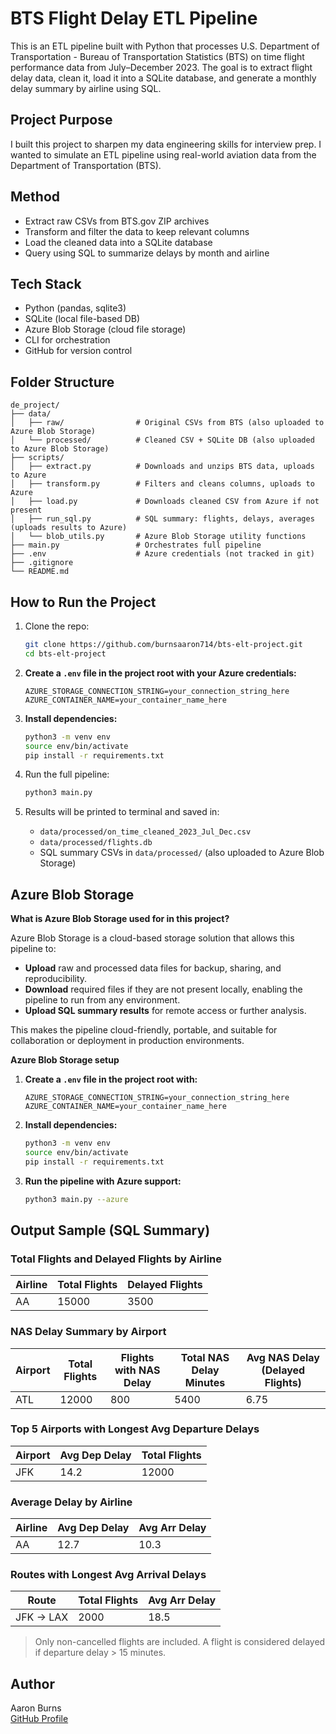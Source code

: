 # BTS Flight Delay ETL Pipeline

This is an ETL pipeline built with Python that processes U.S. Department of Transportation - Bureau of Transportation Statistics (BTS) on time flight performance data from July–December 2023. The goal is to extract flight delay data, clean it, load it into a SQLite database, and generate a monthly delay summary by airline using SQL.

## Project Purpose

I built this project to sharpen my data engineering skills for interview prep. I wanted to simulate an ETL pipeline using real-world aviation data from the Department of Transportation (BTS).

## Method 

- Extract raw CSVs from BTS.gov ZIP archives
- Transform and filter the data to keep relevant columns
- Load the cleaned data into a SQLite database
- Query using SQL to summarize delays by month and airline

## Tech Stack

- Python (pandas, sqlite3)
- SQLite (local file-based DB)
- Azure Blob Storage (cloud file storage)
- CLI for orchestration
- GitHub for version control

## Folder Structure

```
de_project/
├── data/
│   ├── raw/                # Original CSVs from BTS (also uploaded to Azure Blob Storage)
│   └── processed/          # Cleaned CSV + SQLite DB (also uploaded to Azure Blob Storage)
├── scripts/
│   ├── extract.py          # Downloads and unzips BTS data, uploads to Azure
│   ├── transform.py        # Filters and cleans columns, uploads to Azure
│   ├── load.py             # Downloads cleaned CSV from Azure if not present
│   ├── run_sql.py          # SQL summary: flights, delays, averages (uploads results to Azure)
│   └── blob_utils.py       # Azure Blob Storage utility functions
├── main.py                 # Orchestrates full pipeline
├── .env                    # Azure credentials (not tracked in git)
├── .gitignore
└── README.md
```

## How to Run the Project

1. Clone the repo:
   ```bash
   git clone https://github.com/burnsaaron714/bts-elt-project.git
   cd bts-elt-project
   ```

2. **Create a `.env` file in the project root with your Azure credentials:**
   ```
   AZURE_STORAGE_CONNECTION_STRING=your_connection_string_here
   AZURE_CONTAINER_NAME=your_container_name_here
   ```

3. **Install dependencies:**
   ```bash
   python3 -m venv env
   source env/bin/activate
   pip install -r requirements.txt
   ```

3. Run the full pipeline:
   ```bash
   python3 main.py
   ```

4. Results will be printed to terminal and saved in:
   - `data/processed/on_time_cleaned_2023_Jul_Dec.csv`
   - `data/processed/flights.db`
   - SQL summary CSVs in `data/processed/` (also uploaded to Azure Blob Storage)

## Azure Blob Storage

**What is Azure Blob Storage used for in this project?**

Azure Blob Storage is a cloud-based storage solution that allows this pipeline to:
- **Upload** raw and processed data files for backup, sharing, and reproducibility.
- **Download** required files if they are not present locally, enabling the pipeline to run from any environment.
- **Upload SQL summary results** for remote access or further analysis.

This makes the pipeline cloud-friendly, portable, and suitable for collaboration or deployment in production environments.

**Azure Blob Storage setup**

1. **Create a `.env` file in the project root with:**
   ```
   AZURE_STORAGE_CONNECTION_STRING=your_connection_string_here
   AZURE_CONTAINER_NAME=your_container_name_here
   ```

2. **Install dependencies:**
   ```bash
   python3 -m venv env
   source env/bin/activate
   pip install -r requirements.txt
   ```

3. **Run the pipeline with Azure support:**
   ```bash
   python3 main.py --azure
   ```

## Output Sample (SQL Summary)

### Total Flights and Delayed Flights by Airline

| Airline | Total Flights | Delayed Flights |
|---------|--------------|----------------|
| AA      | 15000        | 3500           |

### NAS Delay Summary by Airport

| Airport | Total Flights | Flights with NAS Delay | Total NAS Delay Minutes | Avg NAS Delay (Delayed Flights) |
|---------|--------------|-----------------------|------------------------|-------------------------------|
| ATL     | 12000        | 800                   | 5400                   | 6.75                          |

### Top 5 Airports with Longest Avg Departure Delays

| Airport | Avg Dep Delay | Total Flights |
|---------|---------------|--------------|
| JFK     | 14.2          | 12000        |

### Average Delay by Airline

| Airline | Avg Dep Delay | Avg Arr Delay |
|---------|---------------|---------------|
| AA      | 12.7          | 10.3          |

### Routes with Longest Avg Arrival Delays

| Route         | Total Flights | Avg Arr Delay |
|---------------|--------------|---------------|
| JFK -> LAX    | 2000         | 18.5          |

> Only non-cancelled flights are included. A flight is considered delayed if departure delay > 15 minutes.

## Author

Aaron Burns  
[GitHub Profile](https://github.com/burnsaaron714)
